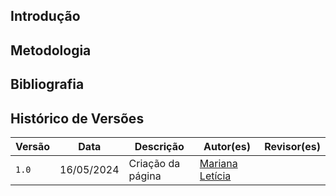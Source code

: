 ## Introdução

## Metodologia 

<!-- Usar comentários de guia (Apagar no final) -->

<!-- precisa seguir o framework DECIDE( apague o comentário depois) -->

<!-- precisarão ser gravadas TODAS AS ENTREVISTAS -->

<!-- precisa de um termo de concentimento para as entrevistas -->

<!-- precisa de um teste piloto -->

<!-- fica ao critério do pessoal encarregado ver se cria uma página apenas para o termo de consentimento ou não(dentro das pastas de nivel_1> análise de tarefas) -->

## Bibliografia


## Histórico de Versões

| Versão |    Data    | Descrição                                 | Autor(es)                                       | Revisor(es)                                    |
| ------ | :--------: | ----------------------------------------- | ----------------------------------------------- | ---------------------------------------------- |
| `1.0`   | 16/05/2024 | Criação da página                         | [Mariana Letícia](https://github.com/Marianannn) |     |
